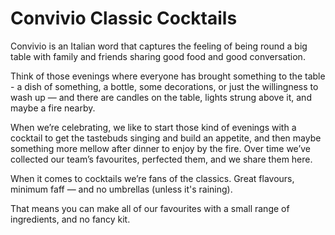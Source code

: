 # Convivio Classic Cocktails

Convivio is an Italian word that captures the feeling of being round a big table with family and friends sharing good food and good conversation.

Think of those evenings where everyone has brought something to the table - a dish of something, a bottle, some decorations, or just the willingness to wash up — and there are candles on the table, lights strung above it, and maybe a fire nearby.

When we’re celebrating, we like to start those kind of evenings with a cocktail to get the tastebuds singing and build an appetite, and then maybe something more mellow after dinner to enjoy by the fire. Over time we’ve collected our team’s favourites, perfected them, and we share them here.

When it comes to cocktails we’re fans of the classics. Great flavours, minimum faff — and no umbrellas \(unless it's raining\).

That means you can make all of our favourites with a small range of ingredients, and no fancy kit.

